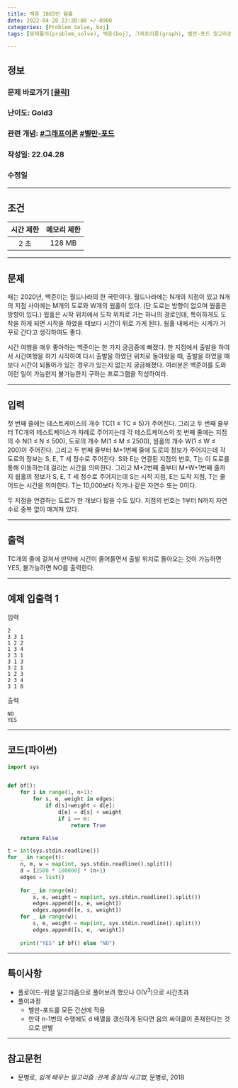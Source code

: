 ```yaml
---
title: 백준 1865번 웜홀
date: 2022-04-28 23:30:00 +/-0900
categories: [Problem_Solve, boj]
tags: [문제풀이(problem_solve), 백준(boj), 그래프이론(graph), 벨만-포드 알고리즘(bellman-ford)]

---
```

## 정보
### 문제 바로가기 [[클릭](https://www.acmicpc.net/problem/1865)]
### 난이도: Gold3
### 관련 개념: [#그래프이론](https://www.acmicpc.net/problemset?sort=ac_desc&algo=7) [#벨만-포드](https://www.acmicpc.net/problemset?sort=ac_desc&algo=10)
### 작성일: 22.04.28
### 수정일

---
## 조건

시간 제한|메모리 제한
:---:|:---:
2 초|128 MB

---
## 문제
때는 2020년, 백준이는 월드나라의 한 국민이다. 월드나라에는 N개의 지점이 있고 N개의 지점 사이에는 M개의 도로와 W개의 웜홀이 있다. (단 도로는 방향이 없으며 웜홀은 방향이 있다.) 웜홀은 시작 위치에서 도착 위치로 가는 하나의 경로인데, 특이하게도 도착을 하게 되면 시작을 하였을 때보다 시간이 뒤로 가게 된다. 웜홀 내에서는 시계가 거꾸로 간다고 생각하여도 좋다.

시간 여행을 매우 좋아하는 백준이는 한 가지 궁금증에 빠졌다. 한 지점에서 출발을 하여서 시간여행을 하기 시작하여 다시 출발을 하였던 위치로 돌아왔을 때, 출발을 하였을 때보다 시간이 되돌아가 있는 경우가 있는지 없는지 궁금해졌다. 여러분은 백준이를 도와 이런 일이 가능한지 불가능한지 구하는 프로그램을 작성하여라.

---
## 입력
첫 번째 줄에는 테스트케이스의 개수 TC(1 ≤ TC ≤ 5)가 주어진다. 그리고 두 번째 줄부터 TC개의 테스트케이스가 차례로 주어지는데 각 테스트케이스의 첫 번째 줄에는 지점의 수 N(1 ≤ N ≤ 500), 도로의 개수 M(1 ≤ M ≤ 2500), 웜홀의 개수 W(1 ≤ W ≤ 200)이 주어진다. 그리고 두 번째 줄부터 M+1번째 줄에 도로의 정보가 주어지는데 각 도로의 정보는 S, E, T 세 정수로 주어진다. S와 E는 연결된 지점의 번호, T는 이 도로를 통해 이동하는데 걸리는 시간을 의미한다. 그리고 M+2번째 줄부터 M+W+1번째 줄까지 웜홀의 정보가 S, E, T 세 정수로 주어지는데 S는 시작 지점, E는 도착 지점, T는 줄어드는 시간을 의미한다. T는 10,000보다 작거나 같은 자연수 또는 0이다.

두 지점을 연결하는 도로가 한 개보다 많을 수도 있다. 지점의 번호는 1부터 N까지 자연수로 중복 없이 매겨져 있다.

---
## 출력
TC개의 줄에 걸쳐서 만약에 시간이 줄어들면서 출발 위치로 돌아오는 것이 가능하면 YES, 불가능하면 NO를 출력한다.

---
## 예제 입출력 1
입력
```
2
3 3 1
1 2 2
1 3 4
2 3 1
3 1 3
3 2 1
1 2 3
2 3 4
3 1 8
```

출력
```
NO
YES
```

---
## 코드(파이썬)
```python
import sys


def bf():
    for i in range(1, n+1):
        for s, e, weight in edges:
            if d[s]+weight < d[e]:
                d[e] = d[s] + weight
                if i == n:
                    return True

    return False

t = int(sys.stdin.readline())
for _ in range(t):
    n, m, w = map(int, sys.stdin.readline().split())
    d = [2500 * 100000] * (n+1)
    edges = list()
    
    for _ in range(m):
        s, e, weight = map(int, sys.stdin.readline().split())
        edges.append([s, e, weight])
        edges.append([e, s, weight])
    for _ in range(w):
        s, e, weight = map(int, sys.stdin.readline().split())
        edges.append([s, e, -weight])
        
    print("YES" if bf() else "NO")

```

---
## 특이사항
- 플로이드-워셜 알고리즘으로 풀어보려 했으나 O(V<sup>3</sup>)으로 시간초과
- 풀이과정
  - 벨만-포드를 모든 간선에 적용
  - 만약 n-1번의 수행에도 d 배열을 갱신하게 된다면 음의 싸이클이 존재한다는 것으로 판별

---
## 참고문헌
- 문병로, *쉽게 배우는 알고리즘 :관계 중심의 사고법*, 문병로, 2018
